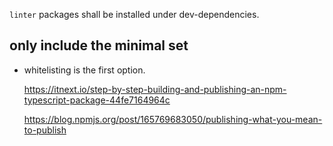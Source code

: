 `linter` packages shall be installed under dev-dependencies.

## only include the minimal set
- whitelisting is the first option.
  
  https://itnext.io/step-by-step-building-and-publishing-an-npm-typescript-package-44fe7164964c 
  
  https://blog.npmjs.org/post/165769683050/publishing-what-you-mean-to-publish
